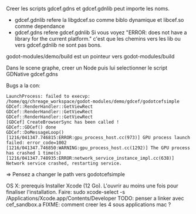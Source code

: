 Creer les scripts gdcef.gdns et gdcef.gdnlib peut importe les noms.
- gdcef.gdnlib refere la libgdcef.so comme biblo dynamique et libcef.so comme dependance
- gdcef.gdns refere gdcef.gdnlib
Si vous voyez "ERROR: does not have a library for the current platform." c'est que les chemins vers les lib ou vers gdcef.gdnlib ne sont pas bons.

godot-modules/demo/build est un pointeur vers godot-modules/build

Dans le scene graphe, creer un Node
puis lui selectionner le script GDNative gdcef.gdns

Bugs a la con:
```
LaunchProcess: failed to execvp:
/home/qq/chreage_workspace/godot-modules/demo/gdcef/godotcefsimple
GDCef::RenderHandler::GetViewRect
GDCef::RenderHandler::GetViewRect
GDCef::RenderHandler::GetViewRect
[GDCef] CreateBrowserSync has been called !
GDCef::GDCef() done
GDCef::DoMessageLoop()
[1216/041347.746815:ERROR:gpu_process_host.cc(973)] GPU process launch failed: error_code=1002
[1216/041347.746850:WARNING:gpu_process_host.cc(1292)] The GPU process has crashed 1 time(s)
[1216/041347.748935:ERROR:network_service_instance_impl.cc(638)] Network service crashed, restarting service.
```
=> Pensez a changer le path vers godotcefsimple


OS X: prerequis
Installer Xcode (12 Go). L'ouvrir au moins une fois pour finaliser l'installation.
Faire: sudo xcode-select -s /Applications/Xcode.app/Contents/Developer
TODO: penser a linker avec cef_sandbox.a
FIXME: comment creer les 4 sous applications mac ?
